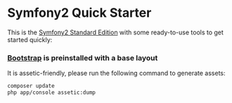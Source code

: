Symfony2 Quick Starter
========================

This is the [Symfony2 Standard Edition](https://github.com/symfony/symfony-standard) with some ready-to-use tools to get started quickly:

### [Bootstrap](http://bootstrap.braincrafted.com/) is preinstalled with a base layout

It is assetic-friendly, please run the following command to generate assets:

```sh
composer update
php app/console assetic:dump
```

